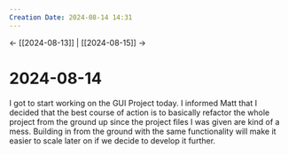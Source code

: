 ```yaml
---
Creation Date: 2024-08-14 14:31
---
```


<- [[2024-08-13]] | [[2024-08-15]]  ->

# 2024-08-14
I got to start working on the GUI Project today. I informed Matt that I decided that the best course of action is to basically refactor the whole project from the ground up since the project files I was given are kind of a mess. Building in from the ground with the same functionality will make it easier to scale later on if we decide to develop it further. 